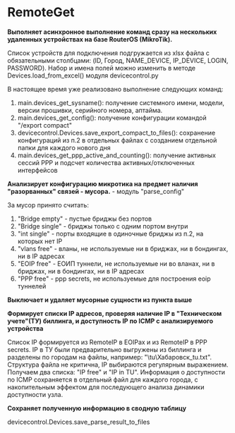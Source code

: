 # RemoteGet

**Выполняет асинхронное выполнение команд сразу на нескольких удаленных устройствах на базе RouterOS (MikroTik).**

Список устройств для подключения подгружается из xlsx файла с обязательными столбцами: (ID,	Город,	NAME_DEVICE,	IP_DEVICE,	LOGIN, PASSWORD). 
Набор и имена полей можно изменить в методе Devices.load_from_excel() модуля devicecontrol.py

В настоящее время уже реализовано выполнение следующих команд:
1. main.devices_get_sysname(): получение системного имени, модели, версии прошивки, серийного номера, аптайма.
2. main.devices_get_config(): получение конфигурации командой "/export compact"
3. devicecontrol.Devices.save_export_compact_to_files(): сохранение конфигураций из п.2 в отдельных файлах с созданием отдельной папки для каждого нового дня
4. main.devices_get_ppp_active_and_counting(): получение активных сессий PPP и подсчет количества активных/отключенных интерфейсов

**Анализирует конфигурацию микротика на предмет наличия "разорванных" связей - мусора.** - модуль "parse_config"

За мусор принято считать:
1. "Bridge empty" - пустые бриджы без портов
2. "Bridge single"	- бриджы только с одним портом внутри
3. "int single"	- порты входящие в одиночные бриджы из п.2, на которых нет IP
4. "vlans free"	- вланы, не используемые ни в бриджах, ни в бондингах, ни в IP адресах
5. "EOIP free"	- ЕОИП туннели, не используемые ни во вланах, ни в бриджах, ни в бондингах, ни в IP адресах
6. "PPP free" - ppp secrets, не используемые для построения eoip туннелей

**Выключает и удаляет мусорные сущности из пункта выше**

**Формирует списки IP адресов, проверяя наличие IP в "Техническом учете"(ТУ) биллинга, и доступность IP по ICMP c анализируемого устройства**

Список IP формируется из RemoteIP в EOIPах и из RemoteIP в PPP secrets. IP в ТУ были предварительно выгружены из биллинга и разделены по городам на файлы, например: "\tu\Хабаровск_tu.txt". Структура файла не критична, IP выбираются регулярным выражением.
Получаем два списка: "IP free" и "IP in TU". Информация о доступности по ICMP сохраняется в отдельный файл для каждого города, с накопительным эффектом для последующего анализа динамики доступности узла.  


**Сохраняет полученную информацию в сводную таблицу**


devicecontrol.Devices.save_parse_result_to_files
